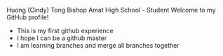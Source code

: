 Huong (Cindy) Tong
Bishop Amat High School - Student
Welcome to my GitHub profile!
- This is my first github experience
- I hope I can be a github master
- I am learning branches and merge all branches together
